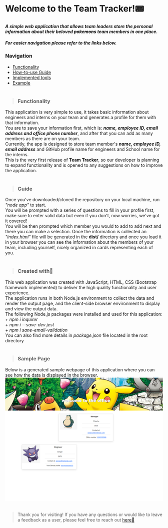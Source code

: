# Welcome to the Team Tracker!📟
#### _A simple web application that allows team leaders store the personal information about their beloved ~~pokemons~~ team members in one place._
#### _For easier navigation please refer to the links below._
### Navigation
 
- [Functionality](#functionality)
- [How-to-use Guide](#guide)
- [Implemented tools](#created-with💌)
- [Example](#sample-page)
<br/><br/>
> ### **Functionality**
This application is very simple to use, it takes basic information about engineers and interns on your team and generates a profile for them with that information.<br>
You are to save your information first, which is: **_name, employee ID, email address and office phone number_**, and after that you can add as many members as there are on your team.<br>
Currently, the app is designed to store team member's **_name, employee ID, email address_** and GitHub profile name for engineers and School name for the interns.<br>
This is the very first release of **Team Tracker**, so our developer is planning to expand functionality and is opened to any suggestions on how to improve the application.
<br/><br/>
> ### **Guide**
Once you've downloaded/cloned the repository on your local machine, run _"node app"_ to start. <br>
You will be prompted with a series of questions to fill in your profile first, make sure to enter valid data but even if you don't, now worries, we've got it covered! <br>
You will be then prompted which member you would to add to add next and there you can make a selection.
Once the information is collected an _"index.html"_ file will be generated in the **dist/** directory and once you load it in your browser you can see the information about the members of your team, including yourself, nicely organized in cards representing each of you.
<br/><br/>
> ### **Created with💌** 
This web application was created with JavaScript, HTML, CSS (Bootstrap framework implemented) to deliver the high quality functionality and user experience.<br>
The application runs in both Node.js environment to collect the data and render the output page, and the client-side browser environment to display and view the output data.<br>
The following Node.js packages were installed and used for this application: <br>
    + _npm i inquirer_ <br>
    + _npm i --save-dev jest_ <br>
    + _npm i sane-email-validation_ <br>
You can also find more details in _package.json_ file located in the root directory
<br/><br/>

> ### **Sample Page**
Below is a generated sample webpage of this application where you can see how the data is displayed in the browser. <br>
<img src='./src/images/sample.png' width="700">
<br/><br/>

> Thank you for visiting!
If you have any questions or would like to leave a feedback as a user, please feel free to reach out [here💬](https://www.linkedin.com/in/valeriya-kim-763572204/) 